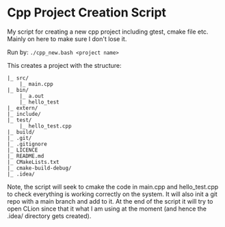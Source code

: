 # Cpp Project Creation Script
My script for creating a new cpp project including gtest, cmake file etc.
Mainly on here to make sure I don't lose it.

Run by:
`./cpp_new.bash <project name>`

This creates a project with the structure:

```
|_ src/
    |_ main.cpp
|_ bin/
    |_ a.out
    |_ hello_test
|_ extern/
|_ include/
|_ test/
    |_ hello_test.cpp
|_ build/
|_ .git/
|_ .gitignore
|_ LICENCE
|_ README.md
|_ CMakeLists.txt
|_ cmake-build-debug/
|_ .idea/
```

Note, the script will seek to cmake the code in main.cpp and hello_test.cpp to check everything is working correctly on the system. It will also init a git repo with a main branch and add to it.
At the end of the script it will try to open CLion since that it what I am using at the moment (and hence the .idea/ directory gets created).

